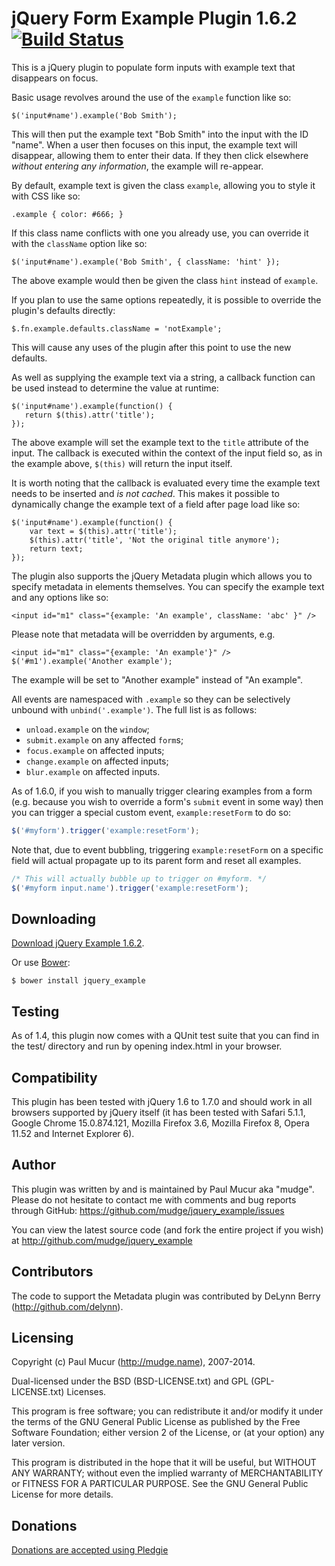 jQuery Form Example Plugin 1.6.2 [![Build Status](https://secure.travis-ci.org/mudge/jquery_example.png?branch=master)](http://travis-ci.org/mudge/jquery_example)
======================================

This is a jQuery plugin to populate form inputs with example text that
disappears on focus.

Basic usage revolves around the use of the `example` function like so:

    $('input#name').example('Bob Smith');

This will then put the example text "Bob Smith" into the input with the ID
"name". When a user then focuses on this input, the example text will
disappear, allowing them to enter their data. If they then click elsewhere
*without entering any information*, the example will re-appear.

By default, example text is given the class `example`, allowing you to style
it with CSS like so:

    .example { color: #666; }

If this class name conflicts with one you already use, you can override it
with the `className` option like so:

    $('input#name').example('Bob Smith', { className: 'hint' });

The above example would then be given the class `hint` instead of `example`.

If you plan to use the same options repeatedly, it is possible to override the
plugin's defaults directly:

    $.fn.example.defaults.className = 'notExample';

This will cause any uses of the plugin after this point to use the new
defaults.

As well as supplying the example text via a string, a callback function can be
used instead to determine the value at runtime:

    $('input#name').example(function() {
       return $(this).attr('title'); 
    });

The above example will set the example text to the `title` attribute of the
input. The callback is executed within the context of the input field so, as
in the example above, `$(this)` will return the input itself.

It is worth noting that the callback is evaluated every time the example text
needs to be inserted and *is not cached*. This makes it possible to
dynamically change the example text of a field after page load like so:

    $('input#name').example(function() {
        var text = $(this).attr('title');
        $(this).attr('title', 'Not the original title anymore');
        return text;
    });

The plugin also supports the jQuery Metadata plugin which allows you to 
specify metadata in elements themselves. You can specify the example text and any options like so:

    <input id="m1" class="{example: 'An example', className: 'abc' }" />

Please note that metadata will be overridden by arguments, e.g.

    <input id="m1" class="{example: 'An example'}" />
    $('#m1').example('Another example');

The example will be set to "Another example" instead of "An example".

All events are namespaced with `.example` so they can be selectively unbound with
`unbind('.example')`. The full list is as follows:

* `unload.example` on the `window`;
* `submit.example` on any affected `form`s;
* `focus.example` on affected inputs;
* `change.example` on affected inputs;
* `blur.example` on affected inputs.

As of 1.6.0, if you wish to manually trigger clearing examples from a form (e.g. because you wish to override a form's `submit` event in some way) then you can trigger a special custom event, `example:resetForm` to do so:

```javascript
$('#myform').trigger('example:resetForm');
```

Note that, due to event bubbling, triggering `example:resetForm` on a specific field will actual propagate up to its parent form and reset all examples.

```javascript
/* This will actually bubble up to trigger on #myform. */
$('#myform input.name').trigger('example:resetForm');
```

Downloading
-----------

[Download jQuery Example 1.6.2](https://github.com/mudge/jquery_example/zipball/v1.6.2).

Or use [Bower](http://bower.io/):

```console
$ bower install jquery_example
```

Testing
-------

As of 1.4, this plugin now comes with a QUnit test suite that you can find
in the test/ directory and run by opening index.html in your browser.

Compatibility
-------------

This plugin has been tested with jQuery 1.6 to 1.7.0 and should work in all
browsers supported by jQuery itself (it has been tested with Safari 5.1.1,
Google Chrome 15.0.874.121, Mozilla Firefox 3.6, Mozilla Firefox 8, Opera 11.52 and
Internet Explorer 6).

Author
------

This plugin was written by and is maintained by Paul Mucur aka "mudge". Please
do not hesitate to contact me with comments and bug reports through GitHub:
https://github.com/mudge/jquery_example/issues

You can view the latest source code (and fork the entire project if you wish)
at http://github.com/mudge/jquery_example

Contributors
------------

The code to support the Metadata plugin was contributed by DeLynn Berry (http://github.com/delynn).

Licensing
---------

Copyright (c) Paul Mucur (http://mudge.name), 2007-2014.

Dual-licensed under the BSD (BSD-LICENSE.txt) and GPL (GPL-LICENSE.txt)
Licenses.

This program is free software; you can redistribute it and/or modify
it under the terms of the GNU General Public License as published by
the Free Software Foundation; either version 2 of the License, or
(at your option) any later version.

This program is distributed in the hope that it will be useful,
but WITHOUT ANY WARRANTY; without even the implied warranty of
MERCHANTABILITY or FITNESS FOR A PARTICULAR PURPOSE.  See the
GNU General Public License for more details.

Donations
---------

[Donations are accepted using Pledgie](http://www.pledgie.com/campaigns/1517)

